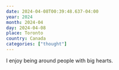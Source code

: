 ```yaml
---
date: 2024-04-08T00:39:48.637-04:00
year: 2024
month: 2024-04
day: 2024-04-08
place: Toronto
country: Canada
categories: ["thought"]
---
```

I enjoy being around people with big hearts.
